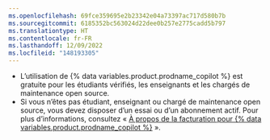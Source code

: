 ```yaml
---
ms.openlocfilehash: 69fce359695e2b23342e04a73397ac717d580b7b
ms.sourcegitcommit: 6185352bc563024d22dee0b257e2775cadd5b797
ms.translationtype: HT
ms.contentlocale: fr-FR
ms.lasthandoff: 12/09/2022
ms.locfileid: "148193305"
---
```

- L’utilisation de {% data variables.product.prodname_copilot %} est gratuite pour les étudiants vérifiés, les enseignants et les chargés de maintenance open source. 
- Si vous n’êtes pas étudiant, enseignant ou chargé de maintenance open source, vous devez disposer d’un essai ou d’un abonnement actif. Pour plus d’informations, consultez « [À propos de la facturation pour {% data variables.product.prodname_copilot %}](/billing/managing-billing-for-github-copilot/about-billing-for-github-copilot) ».
